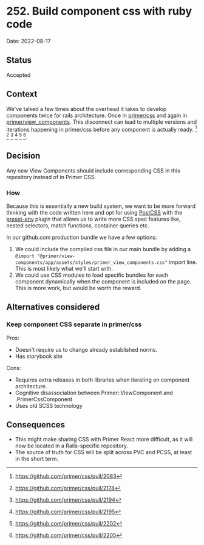 # 252. Build component css with ruby code

Date: 2022-08-17

## Status

Accepted

## Context

We've talked a few times about the overhead it takes to develop components twice for rails architecture. Once in [primer/css](https://github.com/primer/css/pull/2083) and again in [primer/view_components](https://github.com/primer/view_components/pull/1225). This disconnect can lead to multiple versions and iterations happening in primer/css before any component is actually ready. [^1] [^2] [^3] [^4] [^5] [^6].
## Decision

Any new View Components should include corresponding CSS in this repository instead of in Primer CSS.

### How

Because this is essentially a new build system, we want to be more forward thinking with the code written here and opt for using [PostCSS] with the [preset-env] plugin that allows us to write more CSS spec features like, nested selectors, match functions, container queries etc.

In our github.com production bundle we have a few options:

1. We could include the compiled css file in our main bundle by adding a `@import "@primer/view-components/app/assets/styles/primer_view_components.css"` import line. This is most likely what we'll start with.
2. We could use CSS modules to load specific bundles for each component dynamically when the component is included on the page. This is more work, but would be worth the reward.

[docs build]: https://primer-904b32aa7f-26611710.drafts.github.io/components/alpha/segmentedcontrol
[`pre` version]: https://unpkg.com/browse/@primer/view-components@0.0.0-pre.7f94707/app/assets/styles/primer_view_components.css
[PostCSS]: https://postcss.org/
[preset-env]: https://preset-env.cssdb.org/
[^1]: https://github.com/primer/css/pull/2083
[^2]: https://github.com/primer/css/pull/2174
[^3]: https://github.com/primer/css/pull/2194
[^4]: https://github.com/primer/css/pull/2195
[^5]: https://github.com/primer/css/pull/2202
[^6]: https://github.com/primer/css/pull/2205


## Alternatives considered

### Keep component CSS separate in primer/css

Pros:
  - Doesn't require us to change already established norms.
  - Has storybook site

Cons:
  - Requires extra releases in both libraries when iterating on component architecture.
  - Cognitive disassociation between Primer::ViewComponent and .PrimerCssComponent
  - Uses old SCSS technology

## Consequences

<!-- What becomes easier or more difficult to do and any risks introduced by the change that will need to be mitigated.-->
- This might make sharing CSS with Primer React more difficult, as it will now be located in a Rails-specific repository.
- The source of truth for CSS will be split across PVC and PCSS, at least in the short term.
